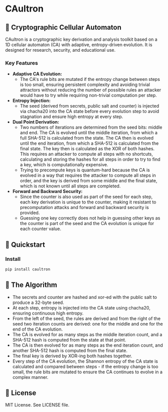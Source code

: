 
# CAultron

## 🧬 Cryptographic Cellular Automaton

CAultron is a cryptographic key derivation and analysis toolkit based on a 1D cellular automaton (CA) with adaptive, entropy-driven evolution. It is designed for research, security, and educational use.

### Key Features

- **Adaptive CA Evolution:**
  - The CA's rule bits are mutated if the entropy change between steps is too small, ensuring persistent complexity and avoiding trivial attractors without reducing the number of possible rules an attacker would have to try while requiring non-trivial computation per step.
- **Entropy Injection:**
  - The seed (derived from secrets, public salt and counter) is injected via chacha20 into the CA state before every evolution step to avoid stagnation and ensure high entropy at every step.
- **Dual Point Derivation:**
  - Two numbers of iterations are determined from the seed bits: middle and end. The CA is evolved until the middle iteration, from which a full SHA-512 is calculated from the state. The CA then is evolved until the end iteration, from which a SHA-512 is calculated from the final state. The key then is calculated as the XOR of both hashes. This requires an attacker to compute all steps with no shortcuts, calculating and storing the hashes for all steps in order to try to find a key, which is computationally expensive.
  - Trying to precompute keys is quantum-hard because the CA is evolved in a way that requires the attacker to compute all steps in order, and the key is derived from some middle and the final state, which is not known until all steps are completed.
- **Forward and Backward Security:**
  - Since the counter is also used as part of the seed for each step, each key derivation is unique to the counter, making it resistant to precomputation attacks and forward and backward security is provided.
  - Guessing one key correctly does not help in guessing other keys as the counter is part of the seed and the CA evolution is unique for each counter value.



## 🚀 Quickstart

### Install

```bash
pip install caultron
```


## 🧠 The Algorithm

- The secrets and counter are hashed and xor-ed with the public salt to produce a 32-byte seed.
- At each step, entropy is injected into the CA state using chacha20, ensuring continuous high entropy.
- From the left of the seed, the rules are derived and from the right of the seed two iteration counts are derived: one for the middle and one for the end of the CA evolution.
- The CA is evolved for as many steps as the middle iteration count, and a SHA-512 hash is computed from the state at that point.
- The CA is then evolved for as many steps as the end iteration count, and another SHA-512 hash is computed from the final state.
- The final key is derived by XOR-ing both hashes together.
- Every step of the CA evolution, the Shannon entropy of the CA state is calculated and compared between steps - if the entropy change is too small, the rule bits are mutated to ensure the CA continues to evolve in a complex manner.

## 📄 License

MIT License. See LICENSE file.
